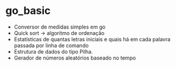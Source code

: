 # go_basic

* Conversor de medidas simples em go
* Quick sort -> algoritmo de ordenação
* Estatísticas de quantas letras iniciais e quais há em cada palavra passada por linha de comando
* Estrutura de dados do tipo Pilha.
* Gerador de números aleatórios baseado no tempo
